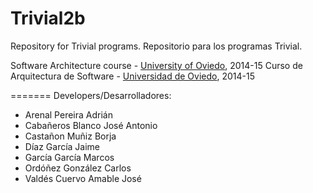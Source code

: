 Trivial2b
=============

Repository for Trivial programs. 
Repositorio para los programas Trivial.

Software Architecture course - [University of Oviedo](http://www.uniovi.es), 2014-15
Curso de Arquitectura de Software - [Universidad de Oviedo](http://www.uniovi.es), 2014-15

=======
Developers/Desarrolladores:
* Arenal Pereira Adrián
* Cabañeros Blanco José Antonio
* Castañon Muñiz Borja
* Díaz García Jaime
* García García Marcos
* Ordóñez González Carlos
* Valdés Cuervo Amable José
